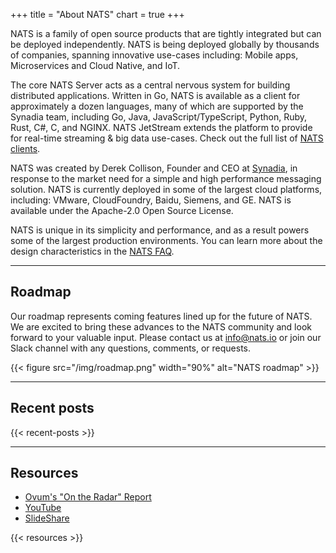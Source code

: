 +++
title = "About NATS"
chart = true
+++

NATS is a family of open source products that are tightly integrated but can be deployed independently. NATS is being deployed globally by thousands of companies, spanning innovative use-cases including: Mobile apps, Microservices and Cloud Native, and IoT.

<!--NATS is also available as a global communications system called NGS. Get started today for free at [NGS Signup](https://synadia.com/ngs/signup). -->

The core NATS Server acts as a central nervous system for building distributed applications. Written in Go, NATS is available as a client for approximately a dozen languages, many of which are supported by the Synadia team, including Go, Java, JavaScript/TypeScript, Python, Ruby, Rust, C#, C, and NGINX. NATS JetStream extends the platform to provide for real-time streaming & big data use-cases. Check out the full list of [NATS clients](/download).


NATS was created by Derek Collison, Founder and CEO at [Synadia](https://synadia.com), in response to the market need for a simple and high performance messaging solution. NATS is currently deployed in some of the largest cloud platforms, including: VMware, CloudFoundry, Baidu, Siemens, and GE. NATS is available under the Apache-2.0 Open Source License.

NATS is unique in its simplicity and performance, and as a result powers some of the largest production environments. You can learn more about the design characteristics in the [NATS FAQ](https://docs.nats.io/faq).

<!--{{< throughput >}} -->

<!--{{< columns >}}
{{< column >}}
<!-- {{< /column >}}
{{< column >}} 
{{< /column >}}
{{< /columns >}} -->

---

## Roadmap

Our roadmap represents coming features lined up for the future of NATS. We are excited to bring these advances to the NATS community and look forward to your valuable input. Please contact us at [info@nats.io](mailto:info@nats.io) or join our Slack channel with any questions, comments, or requests.

{{< figure src="/img/roadmap.png" width="90%" alt="NATS roadmap" >}}

---

## Recent posts

{{< recent-posts >}}

---

## Resources

* [Ovum's "On the Radar" Report](https://nats.io/collateral/On_The_Radar_NATS.pdf)
* [YouTube](https://www.youtube.com/channel/UCi0nerPAzqPiu6nZPw9imfQ)
* [SlideShare](https://www.slideshare.net/nats_io/presentations)

{{< resources >}}
